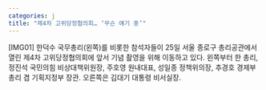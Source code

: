 ```yaml
---
categories: j
title: "제4차 고위당정협의회… ‘무슨 얘기 중’"
---
```

[IMG01] 한덕수 국무총리(왼쪽)를 비롯한 참석자들이 25일 서울 종로구 총리공관에서 열린 제4차 고위당정협의회에 앞서 기념 촬영을 위해 이동하고 있다. 왼쪽부터 한 총리, 정진석 국민의힘 비상대책위원장, 주호영 원내대표, 성일종 정책위의장, 추경호 경제부총리 겸 기획지정부 장관. 오른쪽은 김대기 대통령 비서실장.